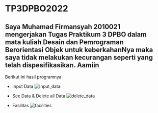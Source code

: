# TP3DPBO2022

## Saya Muhamad Firmansyah 2010021 mengerjakan Tugas Praktikum 3 DPBO dalam mata kuliah Desain dan Pemrograman Berorientasi Objek untuk keberkahanNya maka saya tidak melakukan kecurangan seperti yang telah dispesifikasikan. Aamiin

Berikut ini hasil programnya

- Input Data
![input_data](https://user-images.githubusercontent.com/99308745/166942758-3fb8bc17-0bd8-4816-b7fd-92f76ad9b845.gif)

- See Data & Delete all Data
![delete_data](https://user-images.githubusercontent.com/99308745/166942877-5476ab25-5069-464c-9696-af855f857b4d.gif)

- Fasilitas
![facilities](https://user-images.githubusercontent.com/99308745/166942926-565793df-89a6-4bab-97ad-d98311226e1a.gif)


